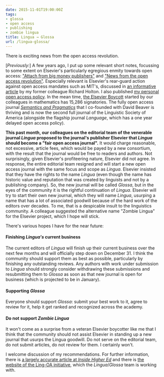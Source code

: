 ```yaml
---
date: 2015-11-01T19:00:00Z
tags:
- glossa
- open access
- publishing
- zombie lingua
title: Lingua → Glossa
url: /lingua-glossa/
---
```


There is exciting news from the open access revolution.

[*Previously:*] A few years ago, I put up some relevant short notes, focussing to some extent on Elsevier's particularly egregious enmity towards open access: ["Attach from big money publishers"](http://kaivonfintel.org/attack-from-big-money-publishers/) and ["News from the open access revolution"](http://kaivonfintel.org/news-from-the-open-access-revolution/). Especially relevant is Elsevier's rear-guard action against open access mandates such as MIT's, discussed in [an informative article](http://web.mit.edu/fnl/volume/244/holton.html) by my former colleague Richard Holton. I also published [my personal open access policy](http://kaivonfintel.org/my-open-access-policy/). In the mean time, [the Elsevier Boycott](http://thecostofknowledge.com) started by our colleagues in mathematics has 15,286 signatories. The fully open access journal [*Semantics and Pragmatics*](http://semprag.org) that I co-founded with David Beaver is thriving and is now the second full journal of the Linguistic Society of America (alongside the flagship journal *Language*, which has a one year delayed open access policy).

**This past month, our colleagues on the editorial team of the venerable journal *Lingua* proposed to the journal's publisher Elsevier that *Lingua* should become a "fair open access journal".** It would charge reasonable, not excessive, article fees, which would be payed by a new consortium, with the result that the journal would be free to readers and authors. Not surprisingly, given Elsevier's profiteering nature, Elsevier did not agree. In response, the entire editorial team resigned and will start a new open access journal with the same focus and scope as *Lingua*. Elsevier insisted that they have the rights to the name *Lingua* (even though the name has historic value and reputation that was created by linguists and not by a publishing company). So, the new journal will be called *Glossa*, but in the eyes of the community it is the rightful continuation of *Lingua*. Elsevier will try to start their own new journal, which they will name *Lingua*, usurping a name that has a lot of associated goodwill because of the hard work of the editors over decades. To me, that is a despicable insult to the linguistics community. A colleague suggested the alternative name "Zombie Lingua" for the Elsevier project, which I hope will stick.

There's various hopes I have for the near future:

#### Finishing *Lingua's* current business

The current editors of *Lingua* will finish up their current business over the next few months and will officially step down on December 31. I think the community should support them as best as possible, particularly by finishing any outstanding reviews. Any authors with work under submission to *Lingua* should strongly consider withdrawing these submissions and resubmitting them to *Glossa* as soon as that new journal is open for business (which is projected to be in January).

#### Supporting *Glossa*

Everyone should support *Glossa*: submit your best work to it, agree to review for it, help it get ranked and recognized across the academy.

#### Do not support *Zombie Lingua*

It won't come as a surprise from a veteran Elsevier boycotter like me that I think that the community should not assist Elsevier in standing up a new journal that usurps the Lingua goodwill. Do not serve on the editorial team, do not submit articles, do not review for them. I certainly won't.

I welcome discussion of my recommendations. For further information, there is [a largely accurate article at *Inside Higher Ed*](https://www.insidehighered.com/news/2015/11/02/editors-and-editorial-board-quit-top-linguistics-journal-protest-subscription-fees) and there is [the website of the Ling-OA initiative](http://www.lingoa.eu/about/aims/), which the *Lingua*/*Glossa* team is working with.
